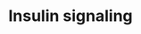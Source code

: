 ---
annotations:
- id: PW:0000143
  parent: regulatory pathway
  type: Pathway Ontology
  value: insulin signaling pathway
authors:
- M.Patti
- MaintBot
- Khanspers
- Evelo
- Mkutmon
- Ddigles
- Jmelius
- Eweitz
citedin:
- link: PMC5075206
  title: Hepatic transcriptome implications for palm fruit juice deterrence of type
    2 diabetes mellitus in young male Nile rats (2016)
- link: 10.1038/s41598-023-35951-6
  title: Transcriptional analysis reveals that the intracellular lipid accumulation
    impairs gene expression profiles involved in insulin response-associated cardiac
    functionality (2023)
- link: 10.1038/mtm.2014.7
  title: Proteomic profiling of salivary gland after nonviral gene transfer mediated
    by conventional plasmids and minicircles (2014)
- link: 10.1016/j.forsciint.2016.06.027
  title: Simultaneous time course analysis of multiple markers based on DNA microarray
    in incised wound in skeletal muscle for wound aging (2016)
communities: []
description: ''
last-edited: 2024-01-22
ndex: null
organisms:
- Mus musculus
redirect_from:
- /index.php/Pathway:WP65
- /instance/WP65
- /instance/WP65_r128033
revision: r128033
schema-jsonld:
- '@context': https://schema.org/
  '@id': https://wikipathways.github.io/pathways/WP65.html
  '@type': Dataset
  creator:
    '@type': Organization
    name: WikiPathways
  description: ''
  keywords:
  - Akt1
  - Akt2
  - Arf1
  - Arf6
  - Cap1
  - Cbl
  - Cblb
  - Cblc
  - Crk
  - Egr1
  - Ehd1
  - Ehd2
  - Eif4e
  - Eif4ebp1
  - Elk1
  - Enpp1
  - Flot1
  - Flot2
  - Fos
  - Foxo1
  - Foxo3a
  - Frap1
  - Gab1
  - Grb10
  - Grb14
  - Grb2
  - Gsk3a
  - Gsk3b
  - Gyg1
  - Gys1
  - Gys2
  - Hras1
  - Igf1r
  - Ikbkb
  - Inpp4a
  - Inppl1
  - Insr
  - Irs1
  - Irs2
  - Irs3
  - Irs4
  - Jun
  - Kif3a
  - Kif5b
  - Lipe
  - MGI:1345171
  - Map2k1
  - Map2k2
  - Map2k3
  - Map2k4
  - Map2k5
  - Map2k6
  - Map2k7
  - Map3k1
  - Map3k10
  - Map3k11
  - Map3k12
  - Map3k13
  - Map3k14
  - Map3k2
  - Map3k3
  - Map3k4
  - Map3k5
  - Map3k6
  - Map3k7
  - Map3k8
  - Map3k9
  - Map4k1
  - Map4k2
  - Map4k3
  - Map4k4
  - Map4k5
  - Mapk1
  - Mapk10
  - Mapk11
  - Mapk12
  - Mapk13
  - Mapk14
  - Mapk3
  - Mapk4
  - Mapk6
  - Mapk7
  - Mapk8
  - Mapk9
  - Mink1
  - Myo1c
  - Pdpk1
  - Pfkl
  - Pfkm
  - Pik3c2a
  - Pik3c2g
  - Pik3c3
  - Pik3ca
  - Pik3cb
  - Pik3cd
  - Pik3cg
  - Pik3r1
  - Pik3r2
  - Pik3r3
  - Pik3r4
  - Ppp1cc
  - Prkaa1
  - Prkaa2
  - Prkca
  - Prkcb1
  - Prkcd
  - Prkch
  - Prkci
  - Prkcq
  - Prkcz
  - Pscd3
  - Pten
  - Ptpn1
  - Ptpn11
  - Ptprf
  - Rab4a
  - Rac1
  - Rac2
  - Raf1
  - Rapgef1
  - Rheb
  - Rhoj
  - Rhoq
  - Rps6ka1
  - Rps6ka2
  - Rps6ka3
  - Rps6ka4
  - Rps6ka5
  - Rps6ka6
  - Rps6kb1
  - Rps6kb2
  - Rrad
  - Sgk1
  - Sgk2
  - Sgk3
  - Shc1
  - Shc2
  - Shc3
  - Slc2a1
  - Slc2a4
  - Snap23
  - Snap25
  - Snx26
  - Socs1
  - Socs3
  - Sorbs1
  - Sos1
  - Sos2
  - Srf
  - Stx4a
  - Stxbp1
  - Stxbp2
  - Stxbp3
  - Stxbp4
  - Tbc1d4
  - Trib3
  - Tsc1
  - Tsc2
  - Vamp2
  - Xbp1
  license: CC0
  name: Insulin signaling
seo: CreativeWork
title: Insulin signaling
wpid: WP65
---